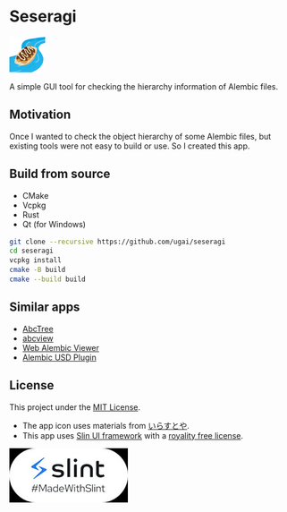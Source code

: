 # Seseragi

![icon](asset/icon-64.png)

A simple GUI tool for checking the hierarchy information of Alembic files.

## Motivation

Once I wanted to check the object hierarchy of some Alembic files, but existing tools were not easy to build or use. So I created this app.

## Build from source

- CMake
- Vcpkg
- Rust
- Qt (for Windows)

```bash
git clone --recursive https://github.com/ugai/seseragi
cd seseragi
vcpkg install
cmake -B build
cmake --build build
```

## Similar apps

- [AbcTree](https://github.com/alembic/alembic/tree/master/bin/AbcTree)
- [abcview](https://github.com/alembic/abcview)
- [Web Alembic Viewer](https://github.com/i-saint/WebAlembicViewer)
- [Alembic USD Plugin](https://openusd.org/release/plugins_alembic.html#alembic-usd-plugin)

## License

This project under the [MIT License](LICENSE).

- The app icon uses materials from [いらすとや](https://www.irasutoya.com/).
- This app uses [Slin UI framework](https://slint.dev/) with a [royality free license](https://github.com/slint-ui/slint/blob/d299f0bf3eff7e6b272c3e2331b75596922e102f/LICENSES/LicenseRef-Slint-Royalty-free-1.1.md).

![madewithslint](asset/MadeWithSlint-logo-whitebg.jpg)
